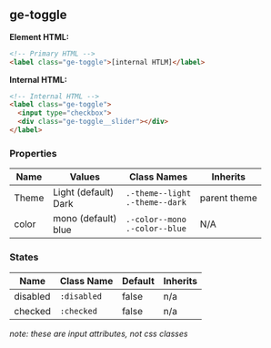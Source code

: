 

## ge-toggle

**Element HTML:**
```html
<!-- Primary HTML -->
<label class="ge-toggle">[internal HTLM]</label>

```

**Internal HTML:**
```html
<!-- Internal HTML -->
<label class="ge-toggle">
  <input type="checkbox">
  <div class="ge-toggle__slider"></div>
</label>
```

### Properties

| Name | Values | Class Names | Inherits | 
| -------- | ----------- | --------- | ---------- |
| Theme| Light (default)<br /> Dark | `.-theme--light`<br /> `.-theme--dark` |parent theme |
| color | mono (default)<br /> blue | `.-color--mono`<br /> `.-color--blue`<br /> | N/A |

### States

| Name | Class Name | Default | Inherits |
| -------- | ---------- | ----------- | --------- |
| disabled | `:disabled` | false | n/a |
| checked | `:checked` | false | n/a |
*note: these are input attributes, not css classes*
